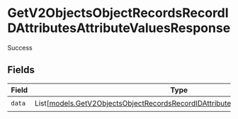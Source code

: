 # GetV2ObjectsObjectRecordsRecordIDAttributesAttributeValuesResponse

Success


## Fields

| Field                                                                                                                                                                | Type                                                                                                                                                                 | Required                                                                                                                                                             | Description                                                                                                                                                          |
| -------------------------------------------------------------------------------------------------------------------------------------------------------------------- | -------------------------------------------------------------------------------------------------------------------------------------------------------------------- | -------------------------------------------------------------------------------------------------------------------------------------------------------------------- | -------------------------------------------------------------------------------------------------------------------------------------------------------------------- |
| `data`                                                                                                                                                               | List[[models.GetV2ObjectsObjectRecordsRecordIDAttributesAttributeValuesDataUnion](../models/getv2objectsobjectrecordsrecordidattributesattributevaluesdataunion.md)] | :heavy_check_mark:                                                                                                                                                   | N/A                                                                                                                                                                  |